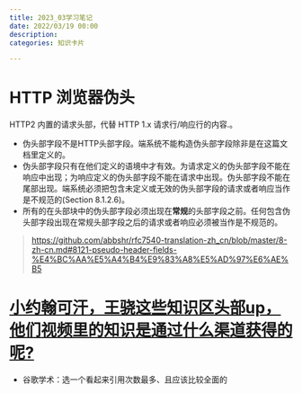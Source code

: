 ```yaml
---
title: 2023_03学习笔记
date: 2022/03/19 00:00
description:
categories: 知识卡片

---
```


# HTTP 浏览器伪头

HTTP2 内置的请求头部，代替 HTTP 1.x 请求行/响应行的内容.。

* 伪头部字段不是HTTP头部字段。端系统不能构造伪头部字段除非是在这篇文档里定义的。
* 伪头部字段只有在他们定义的语境中才有效。为请求定义的伪头部字段不能在响应中出现；为响应定义的伪头部字段不能在请求中出现。伪头部字段不能在尾部出现。端系统必须把包含未定义或无效的伪头部字段的请求或者响应当作是不规范的(Section 8.1.2.6)。
* 所有的在头部块中的伪头部字段必须出现在**常规**的头部字段之前。任何包含伪头部字段出现在常规头部字段之后的请求或者响应必须被当作是不规范的。

> https://github.com/abbshr/rfc7540-translation-zh_cn/blob/master/8-zh-cn.md#8121-pseudo-header-fields-%E4%BC%AA%E5%A4%B4%E9%83%A8%E5%AD%97%E6%AE%B5

# [小约翰可汗，王骁这些知识区头部up，他们视频里的知识是通过什么渠道获得的呢?](https://www.zhihu.com/question/521163320/answer/2919330433)

* 谷歌学术：选一个看起来引用次数最多、且应该比较全面的

